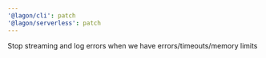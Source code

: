 ```yaml
---
'@lagon/cli': patch
'@lagon/serverless': patch
---
```


Stop streaming and log errors when we have errors/timeouts/memory limits
